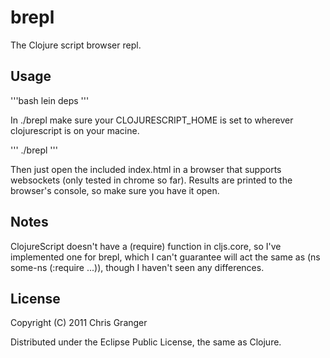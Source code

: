 # brepl

The Clojure script browser repl.

## Usage

'''bash
lein deps
'''

In ./brepl make sure your CLOJURESCRIPT_HOME is set to wherever clojurescript is on your macine.

'''
./brepl
'''

Then just open the included index.html in a browser that supports websockets (only tested in chrome so far).
Results are printed to the browser's console, so make sure you have it open.

## Notes

ClojureScript doesn't have a (require) function in cljs.core, so I've implemented one for brepl, which I can't
guarantee will act the same as (ns some-ns (:require ...)), though I haven't seen any differences.

## License

Copyright (C) 2011 Chris Granger

Distributed under the Eclipse Public License, the same as Clojure.
